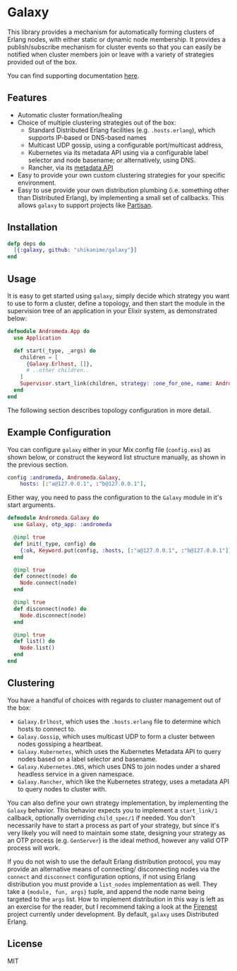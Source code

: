# Galaxy

This library provides a mechanism for automatically forming clusters of Erlang nodes, with
either static or dynamic node membership. It provides a publish/subscribe mechanism for cluster
events so that you can easily be notified when cluster members join or leave with a variety
of strategies provided out of the box.

You can find supporting documentation [here](https://hexdocs.pm/galaxy).

## Features

- Automatic cluster formation/healing
- Choice of multiple clustering strategies out of the box:
  - Standard Distributed Erlang facilities (e.g. `.hosts.erlang`), which supports IP-based or DNS-based names
  - Multicast UDP gossip, using a configurable port/multicast address,
  - Kubernetes via its metadata API using via a configurable label selector and
    node basename; or alternatively, using DNS.
  - Rancher, via its [metadata API][rancher-api]
- Easy to provide your own custom clustering strategies for your specific environment.
- Easy to use provide your own distribution plumbing (i.e. something other than
  Distributed Erlang), by implementing a small set of callbacks. This allows
  `galaxy` to support projects like
  [Partisan](https://github.com/lasp-lang/partisan).

## Installation

```elixir
defp deps do
  [{:galaxy, github: "shikanime/galaxy"}]
end
```

## Usage

It is easy to get started using `galaxy`, simply decide which strategy you
want to use to form a cluster, define a topology, and then start the module in
the supervision tree of an application in your Elixir system, as demonstrated below:

```elixir
defmodule Andromeda.App do
  use Application

  def start(_type, _args) do
    children = [
      {Galaxy.Erlhost, []},
      # ..other children..
    ]
    Supervisor.start_link(children, strategy: :one_for_one, name: Andromeda.Supervisor)
  end
end
```

The following section describes topology configuration in more detail.

## Example Configuration

You can configure `galaxy` either in your Mix config file (`config.exs`) as
shown below, or construct the keyword list structure manually, as shown in the
previous section.

```elixir
config :andromeda, Andromeda.Galaxy,
    hosts: [:"a@127.0.0.1", :"b@127.0.0.1"],
```

Either way, you need to pass the configuration to the `Galaxy` module in
it's start arguments.

```elixir
defmodule Andromeda.Galaxy do
  use Galaxy, otp_app: :andromeda

  @impl true
  def init(_type, config) do
    {:ok, Keyword.put(config, :hosts, [:"a@127.0.0.1", :"b@127.0.0.1"])}
  end

  @impl true
  def connect(node) do
    Node.connect(node)
  end

  @impl true
  def disconnect(node) do
    Node.disconnect(node)
  end

  @impl true
  def list() do
    Node.list()
  end
end
```

## Clustering

You have a handful of choices with regards to cluster management out of the box:

- `Galaxy.Erlhost`, which uses the `.hosts.erlang` file to
  determine which hosts to connect to.
- `Galaxy.Gossip`, which uses multicast UDP to form a cluster between
  nodes gossiping a heartbeat.
- `Galaxy.Kubernetes`, which uses the Kubernetes Metadata API to query
  nodes based on a label selector and basename.
- `Galaxy.Kubernetes.DNS`, which uses DNS to join nodes under a shared
  headless service in a given namespace.
- `Galaxy.Rancher`, which like the Kubernetes strategy, uses a
  metadata API to query nodes to cluster with.

You can also define your own strategy implementation, by implementing the
`Galaxy` behavior. This behavior expects you to implement a
`start_link/1` callback, optionally overriding `child_spec/1` if needed. You don't necessarily have
to start a process as part of your strategy, but since it's very likely you will need to maintain some state, designing your
strategy as an OTP process (e.g. `GenServer`) is the ideal method, however any
valid OTP process will work.

If you do not wish to use the default Erlang distribution protocol, you may provide an alternative means of connecting/
disconnecting nodes via the `connect` and `disconnect` configuration options, if not using Erlang distribution you must provide a `list_nodes` implementation as well.
They take a `{module, fun, args}` tuple, and append the node name being targeted to the `args` list. How to implement distribution in this way is left as an
exercise for the reader, but I recommend taking a look at the [Firenest](https://github.com/phoenixframework/firenest) project
currently under development. By default, `galaxy` uses Distributed Erlang.

## License

MIT

[rancher-api]: http://rancher.com/docs/rancher/latest/en/rancher-services/metadata-service/
